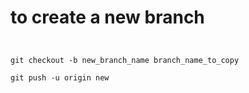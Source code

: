# to create a new branch
<code>
<p/>git checkout -b new_branch_name branch_name_to_copy
<p/>git push -u origin new
</code>
